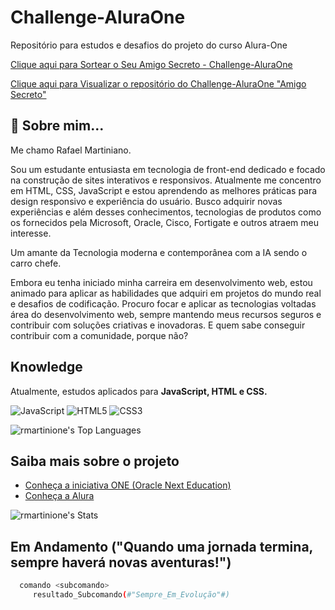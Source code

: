 
# Challenge-AluraOne

Repositório para estudos e desafios do projeto do curso Alura-One

[Clique aqui para Sortear o Seu Amigo Secreto - Challenge-AluraOne](https://rmartinione.github.io/Challenge-AluraOne/challenge-amigo-secreto/index.html)

[Clique aqui para Visualizar o repositório do Challenge-AluraOne "Amigo Secreto"](https://github.com/rmartinione/Challenge-AluraOne/tree/ff24712de38b0c1bc1baa21c8724645dd860e697/challenge-amigo-secreto)


## 🚀 Sobre mim...


Me chamo Rafael Martiniano.

Sou um estudante entusiasta em tecnologia de front-end dedicado e focado na construção de sites interativos e responsivos. 
Atualmente me concentro em HTML, CSS, JavaScript e estou aprendendo as melhores práticas para design responsivo e experiência do usuário. 
Busco adquirir novas experiências e além desses conhecimentos, tecnologias de produtos como os fornecidos pela Microsoft, Oracle, Cisco, Fortigate e outros atraem meu interesse.

Um amante da Tecnologia moderna e contemporânea com a IA sendo o carro chefe.

Embora eu tenha iniciado minha carreira em desenvolvimento web, estou animado para aplicar as habilidades que adquiri em projetos do mundo real e desafios de codificação. 
Procuro focar e aplicar as tecnologias voltadas área do desenvolvimento web, sempre mantendo meus recursos seguros e contribuir com soluções criativas e inovadoras.
E quem sabe conseguir contribuir com a comunidade, porque não?


## Knowledge

Atualmente, estudos aplicados para <b>JavaScript, HTML e CSS.</b>

![JavaScript](https://img.shields.io/badge/javascript-%23323330.svg?style=for-the-badge&logo=javascript&logoColor=%23F7DF1E) ![HTML5](https://img.shields.io/badge/html5-%23E34F26.svg?style=for-the-badge&logo=html5&logoColor=white) ![CSS3](https://img.shields.io/badge/css3-%231572B6.svg?style=for-the-badge&logo=css3&logoColor=white)

![rmartinione's Top Languages](https://github-readme-stats.vercel.app/api/top-langs/?username=rmartinione&theme=tokyonight&show_icons=true&hide_border=false&layout=compact)

## Saiba mais sobre o projeto

 - [Conheça a iniciativa ONE (Oracle Next Education)](https://www.oracle.com/br/education/oracle-next-education/)
 - [Conheça a Alura](https://www.alura.com.br/sobre)

![rmartinione's Stats](https://github-readme-stats.vercel.app/api?username=rmartinione&theme=tokyonight&show_icons=true&hide_border=false&count_private=false)

## Em Andamento ("Quando uma jornada termina, sempre haverá novas aventuras!")


```bash
  comando <subcomando>
     resultado_Subcomando(#"Sempre_Em_Evolução"#)
```


